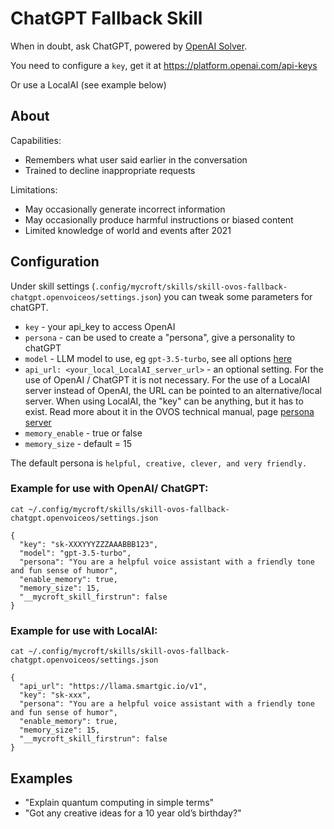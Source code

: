 # ChatGPT Fallback Skill

When in doubt, ask ChatGPT, powered by [OpenAI Solver](https://github.com/OpenVoiceOS/ovos-solver-plugin-openai-persona).

You need to configure a `key`, get it at https://platform.openai.com/api-keys

Or use a LocalAI (see example below)


## About

Capabilities:

- Remembers what user said earlier in the conversation
- Trained to decline inappropriate requests

Limitations:

- May occasionally generate incorrect information
- May occasionally produce harmful instructions or biased content
- Limited knowledge of world and events after 2021

## Configuration

Under skill settings (`.config/mycroft/skills/skill-ovos-fallback-chatgpt.openvoiceos/settings.json`) you can tweak some parameters for chatGPT.
- `key` - your api_key to access OpenAI
- `persona` - can be used to create a "persona", give a personality to chatGPT
- `model` - LLM model to use, eg `gpt-3.5-turbo`, see all options [here](https://platform.openai.com/docs/models)
- `api_url: <your_local_LocalAI_server_url>` - an optional setting. For the use of OpenAI / ChatGPT it is not necessary. For the use of a LocalAI server instead of OpenAI, the URL can be pointed to an alternative/local server. When using LocalAI, the "key" can be anything, but it has to exist. Read more about it in the OVOS technical manual, page [persona server](https://openvoiceos.github.io/ovos-technical-manual/persona_server/#compatible-projects)
- `memory_enable` - true or false
- `memory_size` - default = 15


The default persona is `helpful, creative, clever, and very friendly.`

### Example for use with OpenAI/ ChatGPT:

`cat ~/.config/mycroft/skills/skill-ovos-fallback-chatgpt.openvoiceos/settings.json`

```
{
  "key": "sk-XXXYYYZZZAAABBB123",
  "model": "gpt-3.5-turbo",
  "persona": "You are a helpful voice assistant with a friendly tone and fun sense of humor",
  "enable_memory": true,
  "memory_size": 15,
  "__mycroft_skill_firstrun": false
}
```

### Example for use with LocalAI:
`cat ~/.config/mycroft/skills/skill-ovos-fallback-chatgpt.openvoiceos/settings.json`

```
{
  "api_url": "https://llama.smartgic.io/v1",
  "key": "sk-xxx",
  "persona": "You are a helpful voice assistant with a friendly tone and fun sense of humor",
  "enable_memory": true,
  "memory_size": 15,
  "__mycroft_skill_firstrun": false
}
```


## Examples

- "Explain quantum computing in simple terms"
- "Got any creative ideas for a 10 year old’s birthday?"
